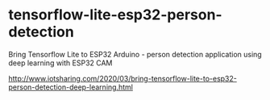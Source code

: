 # tensorflow-lite-esp32-person-detection
Bring Tensorflow Lite to ESP32 Arduino - person detection application using deep learning with ESP32 CAM

http://www.iotsharing.com/2020/03/bring-tensorflow-lite-to-esp32-person-detection-deep-learning.html
